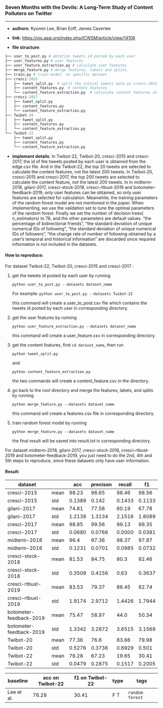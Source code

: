 ### Seven Months with the Devils: A Long-Term Study of Content Polluters on Twitter

---

- **authors**: 
Kyumin Lee, Brian Eoff, James Caverlee

- **link**: https://ojs.aaai.org/index.php/ICWSM/article/view/14106

- **file structure**: 

```python
├── user_to_post.py # obtation tweets id posted by each user
├── user_features.py # user features
├── user_feature_extraction.py # calculate user features
├── merge_feature.py # merge features, labels and splits.
├── train.py # train model  on specific dataset
├── cresci-2015
│   ├── tweet_split.py  # split the initial tweets data on cresci-2015 to speed up calculation
│   ├── content_features.py  # content features
│   └── content_feature_extraction.py  # calculate content features on cresci-2015
├── cresci-2017 
│   ├── tweet_split.py 
│   ├── content_features.py 
│   └── content_feature_extraction.py  
├── Twibot-20    
│   ├── tweet_split.py  
│   ├── content_features.py 
│   └── content_feature_extraction.py  
└── Twibot-22
    ├── tweet_split.py  
    ├── content_features.py  
    └── content_feature_extraction.py  
```

- **implement details**: 
In Twibot-22, Twibot-20, cresci-2015 and cresci-2017, the id of the tweets posted by each user is obtained from the edge.csv file.
And in the Twibot-22, the top 20 tweets are selected to calculate the  content features, not the latest 200 tweets. In Twibot-20, cresci-2015 and cresci-2017, the top 200 tweets are selected to calculate the content feature, not the latest 200 tweets.
In In midterm-2018, gilani-2017, cresci-stock-2018, cresci-rtbust-2019 and botometer-feedback-2019, only user features can be obtained, so only user features are selected for calculation.
Meanwhile, the training parameters of the random forest model are not mentioned in the paper. When implementing, we use the validation set to tune the optimal parameters of the random forest. Finally we set the number of decision trees( n_estimators) to 76, and the other parameters are default values.
“the percentage of bidirectional friends”, “the standard deviation of unique numerical IDs of following”, “the standard deviation of unique numerical IDs of followers”, “the change rate of number of following obtained by a user’s temporal and historical information” are discarded since required information is not included in the datasets.

  

#### How to reproduce:

For dataset Twibot-22, Twibot-20, cresci-2015 and cresci-2017 :

1. get the tweets id posted by each user by running

   `python user_to_post.py --datasets dataset_name`

   For example: `python user_to_post.py --datasets Twibot-22`
   
   this command will create a user_to_post.csv file which contains the tweets id posted by each user in corresponding directory.

2. get the user features by running

   `python user_feature_extraction.py --datasets dataset_name`

   this command will create a user_feature.csv in corresponding directory.

3. get the content features, first `cd dataset_name`, then run

   `python tweet_split.py`

   and 

   `python content_feature_extraction.py`

   the two commands will create a content_feature.csv in the directory.

4. go back to the root directory and merge the features, labels, and splits by running

   `python merge_feature.py --datasets dataset_name`

   this command will create a features.csv file in corresponding directory.

5. train random forest model by running

   `python merge_feature.py --datasets dataset_name`
   
   the final result will be saved into result.txt in corresponding directory.

For dataset midterm-2018, gilani-2017, cresci-stock-2018, cresci-rtbust-2019 and botometer-feedback-2019, you just need to do the 2nd, 4th and 5th steps to reproduce, since these datasets only have user information.



#### Result:

| dataset     |      | acc    | precison | recall | f1     |
| ----------- | ---- | ------ | -------- | ------ | ------ |
| cresci-2015 | mean | 98.23 | 98.65 | 98.46 | 98.56 |
| cresci-2015 | std  | 0.1389 | 0.142 | 0.1433 | 0.1133 |
| gilani-2017 | mean | 74.81 | 77.58 | 60.19 | 67.78 |
| gilani-2017 | std  | 1.2138 | 1.3134 | 2.1516 | 1.8089 |
| cresci-2017 | mean | 98.85 | 99.56 | 99.13 | 99.35 |
| cresci-2017 | std  | 0.0680 | 0.0766 | 0.0000 | 0.0381 |
| midterm-2018 | mean | 96.4 | 97.36 | 98.37 | 97.87 |
| midterm-2018 | std  | 0.1231 | 0.0701 | 0.0985 | 0.0732 |
| cresci-stock-2018 | mean | 81.53 | 84.75 | 80.3 | 82.46 |
| cresci-stock-2018 | std  | 0.3508 | 0.4156 | 0.63 | 0.3637 |
| cresci-rtbust-2019 | mean | 83.53 | 79.37 | 86.45 | 82.74 |
| cresci-rtbust-2019 | std  | 1.9174 | 2.9712 | 1.4426 | 1.7944 |
| botometer-feedback-2019 | mean | 75.47 | 58.97 | 44.0 | 50.34 |
| botometer-feedback-2019 | std  | 1.3342 | 3.2872 | 3.6515 | 3.1569 |
| Twibot-20   | mean | 77.36 | 76.6 | 83.66 | 79.98 |
| Twibot-20   | std  | 0.5276 | 0.3736 | 0.6929 | 0.501 |
| Twibot-22   | mean | 76.28 | 67.23 | 19.65 | 30.41 |
| Twibot-22  | std  | 0.0479 | 0.2875 | 0.1517 | 0.2005 |







| baseline | acc on Twibot-22 | f1 on Twibot-22 | type | tags|
| -------- | ---------------- | --------------- | ---- | --- |
| Lee et al.|76.28|30.41|F T|`random forest`|

